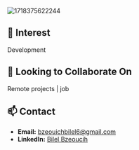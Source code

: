 ![1718375622244](https://github.com/bilelbzeouich/bilelbzeouich/assets/80858599/112623e9-3b91-4eef-ba2f-34ceb2d9549c)

## 👀 Interest
Development

## 👔 Looking to Collaborate On
Remote projects | job

## 📫 Contact
- **Email:** bzeouichbilel6@gmail.com
- **LinkedIn:** [Bilel Bzeoucih](https://www.linkedin.com/in/bilelbzeoucih/)
<!---
bilelbzeouich/bilelbzeouich is a ✨ special ✨ repository because its `README.md` (this file) appears on your GitHub profile.
You can click the Preview link to take a look at your changes.
--->

